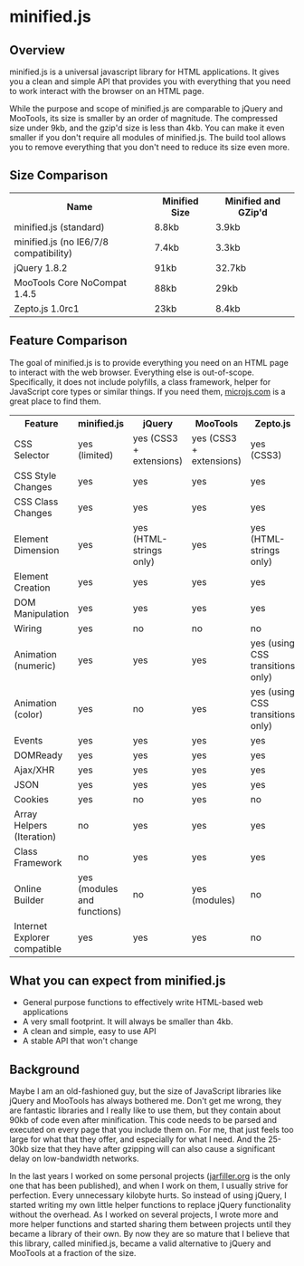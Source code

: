 minified.js
============

Overview
----------
minified.js is a universal javascript library for HTML applications. It gives you a clean and simple API that provides you 
with everything that you need to work interact with the browser on an HTML page. 

While the purpose and scope of minified.js are comparable to jQuery and MooTools, its size is 
smaller by an order of magnitude. The compressed size under 9kb, and the gzip'd size is less than 4kb. 
You can make it even smaller if you don't require all modules of minified.js. The build tool allows you to remove 
everything that you don't need to reduce its size even more. 

Size Comparison
-----------------
<table>
<tr><th>Name</th><th>Minified Size</th><th>Minified and GZip'd</th></tr>
<tr><td>minified.js (standard)</td><td>8.8kb</td><td>3.9kb</td></tr>
<tr><td>minified.js (no IE6/7/8 compatibility)</td><td>7.4kb</td><td>3.3kb</td></tr>
<tr><td>jQuery 1.8.2</td><td>91kb</td><td>32.7kb</td></tr>
<tr><td>MooTools Core NoCompat 1.4.5</td><td>88kb</td><td>29kb</td></tr>
<tr><td>Zepto.js 1.0rc1</td><td>23kb</td><td>8.4kb</td></tr>
</table>

Feature Comparison
--------------------
The goal of minified.js is to provide everything you need on an HTML page to interact with the web browser. Everything else is out-of-scope. 
Specifically, it does not include polyfills, a class framework, helper for JavaScript core types or similar things. 
If you need them, <a href="http://microjs.com">microjs.com</a> is a great place to find them.
<table>
<tr><th>Feature</th><th>minified.js</th><th>jQuery</th><th>MooTools</th><th>Zepto.js</th></tr>
<tr><td>CSS Selector</td><td>yes (limited)</td><td>yes (CSS3 + extensions)</td><td>yes (CSS3 + extensions)</td><td>yes (CSS3)</td></tr>
<tr><td>CSS Style Changes</td><td>yes</td> <td>yes</td> <td>yes</td> <td>yes</td></tr>
<tr><td>CSS Class Changes</td><td>yes</td> <td>yes</td> <td>yes</td> <td>yes</td></tr>
<tr><td>Element Dimension</td><td>yes</td> <td>yes (HTML-strings only)</td> <td>yes</td> <td>yes (HTML-strings only)</td></tr>
<tr><td>Element Creation</td><td>yes</td> <td>yes</td> <td>yes</td> <td>yes</td></tr>
<tr><td>DOM Manipulation</td><td>yes</td> <td>yes</td> <td>yes</td> <td>yes</td></tr>
<tr><td>Wiring</td><td>yes</td> <td>no</td> <td>no</td> <td>no</td></tr>
<tr><td>Animation (numeric)</td><td>yes</td> <td>yes</td> <td>yes</td> <td>yes (using CSS transitions only)</td></tr>
<tr><td>Animation (color)</td><td>yes</td> <td>no</td> <td>yes</td> <td>yes (using CSS transitions only)</td></tr>
<tr><td>Events</td><td>yes</td> <td>yes</td> <td>yes</td> <td>yes</td></tr>
<tr><td>DOMReady</td><td>yes</td><td>yes</td><td>yes</td> <td>yes</td></tr>
<tr><td>Ajax/XHR</td><td>yes</td> <td>yes</td> <td>yes</td> <td>yes</td></tr>
<tr><td>JSON</td><td>yes</td> <td>yes</td> <td>yes</td> <td>yes</td></tr>
<tr><td>Cookies</td><td>yes</td> <td>no</td> <td>yes</td> <td>no</td></tr>
<tr><td>Array Helpers (Iteration)</td> <td>no</td> <td>yes</td> <td>yes</td> <td>yes</td></tr>
<tr><td>Class Framework</td> <td>no</td> <td>yes</td> <td>yes</td> <td>yes</td></tr>
<tr><td>Online Builder</td> <td>yes (modules and functions)</td> <td>no</td> <td>yes (modules)</td> <td>no</td></tr>
<tr><td>Internet Explorer compatible</td> <td>yes</td> <td>yes</td> <td>yes</td> <td>no</td></tr>
</table>


What you can expect from minified.js
-------------------------------------
* General purpose functions to effectively write HTML-based web applications
* A very small footprint. It will always be smaller than 4kb.
* A clean and simple, easy to use API 
* A stable API that won't change


Background
------------
Maybe I am an old-fashioned guy, but the size of JavaScript libraries like jQuery and MooTools has always bothered me. 
Don't get me wrong, they are fantastic libraries and I really like to use them, but they contain about 90kb of code even after minification. 
This code needs to be parsed and executed on every page that you include them on.  For me, that just feels too large for what that they offer, 
and especially for what I need. And the 25-30kb size that they have after gzipping will can also cause a significant delay on low-bandwidth networks.

In the last years I worked on some personal projects (<a href="http://jarfiller.org">jarfiller.org</a> is the only one that has been published), 
and when I work on them, I usually strive for perfection. Every unnecessary kilobyte hurts.  So instead of using jQuery, I started writing my own 
little helper functions to replace jQuery functionality without the overhead. As I worked on several projects, I wrote more and more helper 
functions and started sharing them between projects until they became a library of their own.  By now they are so mature that I believe that this 
library, called minified.js, became a valid alternative to jQuery and MooTools at a fraction of the size.
